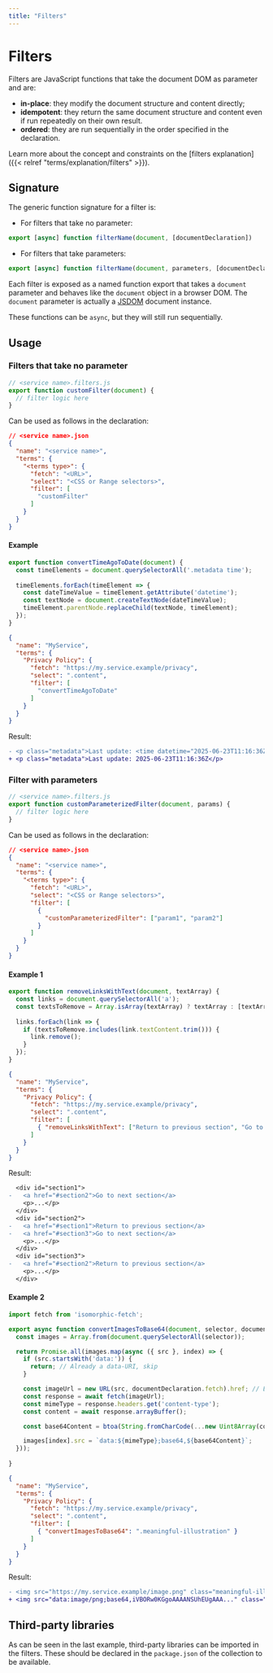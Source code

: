```yaml
---
title: "Filters"
---
```


# Filters

Filters are JavaScript functions that take the document DOM as parameter and are:

- **in-place**: they modify the document structure and content directly;
- **idempotent**: they return the same document structure and content even if run repeatedly on their own result.
- **ordered**: they are run sequentially in the order specified in the declaration.

Learn more about the concept and constraints on the [filters explanation]({{< relref "terms/explanation/filters" >}}).

## Signature

The generic function signature for a filter is:

- For filters that take no parameter:

```js
export [async] function filterName(document, [documentDeclaration])
```

- For filters that take parameters:

```js
export [async] function filterName(document, parameters, [documentDeclaration])
```

Each filter is exposed as a named function export that takes a `document` parameter and behaves like the `document` object in a browser DOM. The `document` parameter is actually a [JSDOM](https://github.com/jsdom/jsdom) document instance.

These functions can be `async`, but they will still run sequentially.

## Usage

### Filters that take no parameter

```js
// <service name>.filters.js
export function customFilter(document) {
  // filter logic here
}
```

Can be used as follows in the declaration:

```json
// <service name>.json
{
  "name": "<service name>",
  "terms": {
    "<terms type>": {
      "fetch": "<URL>",
      "select": "<CSS or Range selectors>",
      "filter": [
        "customFilter"
      ]
    }
  }
}
```

#### Example

```js
export function convertTimeAgoToDate(document) {
  const timeElements = document.querySelectorAll('.metadata time');
  
  timeElements.forEach(timeElement => {
    const dateTimeValue = timeElement.getAttribute('datetime');
    const textNode = document.createTextNode(dateTimeValue);
    timeElement.parentNode.replaceChild(textNode, timeElement);
  });
}
```

```json
{
  "name": "MyService",
  "terms": {
    "Privacy Policy": {
      "fetch": "https://my.service.example/privacy",
      "select": ".content",
      "filter": [
        "convertTimeAgoToDate"
      ]
    }
  }
}
```

Result:

```diff
- <p class="metadata">Last update: <time datetime="2025-06-23T11:16:36Z" title="06/23/2025, 13:16" data-datetime="relative">2 months ago</time></p>
+ <p class="metadata">Last update: 2025-06-23T11:16:36Z</p>
```

### Filter with parameters

```js
// <service name>.filters.js
export function customParameterizedFilter(document, params) {
  // filter logic here
}
```

Can be used as follows in the declaration:

```json
// <service name>.json
{
  "name": "<service name>",
  "terms": {
    "<terms type>": {
      "fetch": "<URL>",
      "select": "<CSS or Range selectors>",
      "filter": [
        {
          "customParameterizedFilter": ["param1", "param2"]
        }
      ]
    }
  }
}
```

#### Example 1

```js
export function removeLinksWithText(document, textArray) {
  const links = document.querySelectorAll('a');
  const textsToRemove = Array.isArray(textArray) ? textArray : [textArray];
  
  links.forEach(link => {
    if (textsToRemove.includes(link.textContent.trim())) {
      link.remove();
    }
  });
}
```

```json
{
  "name": "MyService",
  "terms": {
    "Privacy Policy": {
      "fetch": "https://my.service.example/privacy",
      "select": ".content",
      "filter": [
        { "removeLinksWithText": ["Return to previous section", "Go to next section"] }
      ]
    }
  }
}
```

Result:

```diff
  <div id="section1">
-   <a href="#section2">Go to next section</a>
    <p>...</p>
  </div>
  <div id="section2">
-   <a href="#section1">Return to previous section</a>
-   <a href="#section3">Go to next section</a>
    <p>...</p>
  </div>
  <div id="section3">
-   <a href="#section2">Return to previous section</a>
    <p>...</p>
  </div>
```

#### Example 2

```js
import fetch from 'isomorphic-fetch';

export async function convertImagesToBase64(document, selector, documentDeclaration) {
  const images = Array.from(document.querySelectorAll(selector));

  return Promise.all(images.map(async ({ src }, index) => {
    if (src.startsWith('data:')) {
      return; // Already a data-URI, skip
    }

    const imageUrl = new URL(src, documentDeclaration.fetch).href; // Ensure url is absolute
    const response = await fetch(imageUrl);
    const mimeType = response.headers.get('content-type');
    const content = await response.arrayBuffer();

    const base64Content = btoa(String.fromCharCode(...new Uint8Array(content)));

    images[index].src = `data:${mimeType};base64,${base64Content}`;
  }));
  
}
```

```json
{
  "name": "MyService",
  "terms": {
    "Privacy Policy": {
      "fetch": "https://my.service.example/privacy",
      "select": ".content",
      "filter": [
        { "convertImagesToBase64": ".meaningful-illustration" }
      ]
    }
  }
}
```

Result:

```diff
- <img src="https://my.service.example/image.png" class="meaningful-illustration">
+ <img src="data:image/png;base64,iVBORw0KGgoAAAANSUhEUgAAA..." class="meaningful-illustration">
```

## Third-party libraries

As can be seen in the last example, third-party libraries can be imported in the filters. These should be declared in the `package.json` of the collection to be available.
